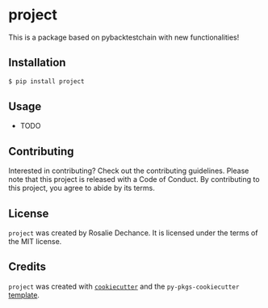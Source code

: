 # project

This is a package based on pybacktestchain with new functionalities!

## Installation

```bash
$ pip install project
```

## Usage

- TODO

## Contributing

Interested in contributing? Check out the contributing guidelines. Please note that this project is released with a Code of Conduct. By contributing to this project, you agree to abide by its terms.

## License

`project` was created by Rosalie Dechance. It is licensed under the terms of the MIT license.

## Credits

`project` was created with [`cookiecutter`](https://cookiecutter.readthedocs.io/en/latest/) and the `py-pkgs-cookiecutter` [template](https://github.com/py-pkgs/py-pkgs-cookiecutter).

